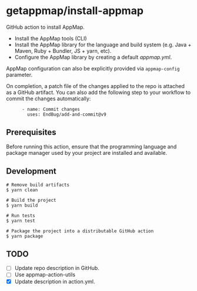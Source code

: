 # getappmap/install-appmap

GitHub action to install AppMap.

- Install the AppMap tools (CLI)
- Install the AppMap library for the language and build system (e.g. Java + Maven, Ruby + Bundler,
  JS + yarn, etc).
- Configure the AppMap library by creating a default _appmap.yml_.

AppMap configuration can also be explicitly provided via `appmap-config` parameter.

On completion, a patch file of the changes applied to the repo is attached as a GitHub artifact. You
can also add the following step to your workflow to commit the changes automatically:

```
      - name: Commit changes
        uses: EndBug/add-and-commit@v9
```

## Prerequisites

Before running this action, ensure that the programming language and package manager used by your
project are installed and available.

## Development

```
# Remove build artifacts
$ yarn clean

# Build the project
$ yarn build

# Run tests
$ yarn test

# Package the project into a distributable GitHub action
$ yarn package
```

## TODO

- [ ] Update repo description in GitHub.
- [ ] Use appmap-action-utils
- [x] Update description in action.yml.
